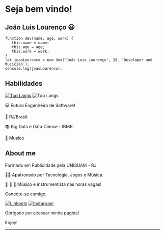 # Seja bem vindo!

## João Luis Lourenço 😃

```
function dev(name, age, work) {
   this.name = name;
   this.age = age;
   this.work = work;
}
let joaoLourenco = new dev('João Luis Lourenço', 32, 'Developer and Musician');
console.log(joaoLourenco);
```

## Habilidades
[![Top Langs](https://github-readme-stats.vercel.app/api/top-langs/?username=Joaoluis12)](https://github.com/anuraghazra/github-readme-stats)
![Top Langs](https://github-readme-stats.vercel.app/api/top-langs/?username=Joaoluis12&size_weight=0.5&count_weight=0.5)

:computer: Futuro Engenheiro de Software!

:house_with_garden: RJ/Brasil.

:books: Big Data e Data Cience - IBMR.

🎹 Musico 

 

## About me

Formado em Publicidade pela UNISUAM - RJ

:man_technologist: Apaixonado por Tecnologia, Jogos e Música.

:musical_note: :musical_keyboard: :guitar: Músico e instrumentista nas horas vagas!


Conecte-se comigo:

[![LinkedIn](https://img.shields.io/badge/LinkedIn-000?style=for-the-badge&logo=linkedin&logoColor=0E76A8)](https://www.linkedin.com/in/joao-luis-lourenco/) [![Instagram](https://img.shields.io/badge/Instagram-000?style=for-the-badge&logo=instagram)](https://www.instagram.com/joaoolourenco/)

Obrigado por acessar minha página!

Enjoy!

----------------------------------------------------------------------------------
